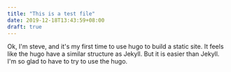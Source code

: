 ```yaml
---
title: "This is a test file"
date: 2019-12-18T13:43:59+08:00
draft: true
---
```


Ok, I'm steve, and it's my first time to use hugo to build a static site. It feels like the hugo have a similar structure as Jekyll. But it is easier than Jekyll. I'm so glad to have to try to use the hugo.